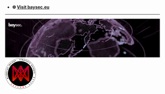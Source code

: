 - **🌐 [Visit baysec.eu](https://baysec.eu)**

---

<span>
  <a href="https://baysec.eu">
    <img src="img/1750871612515.jpeg" alt="Baysec" />
  </a>
  <a href="https://baycode.eu">
    <img width="100" height="100" src="img/BAYCODE_LOGO.png" alt="baycode-c4isr" />
  </a>
</span>
